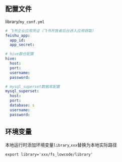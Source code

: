 ## 配置文件
library/`my_conf.yml`
```yaml
# 飞书企业应用凭证（飞书开放者后台进入应用获取）
feishu_app:
  app_id: 
  app_secret:

# hive数仓配置
hive:
  host: 
  port: 
  username: 
  password: 

# mysql_superset数据库配置
mysql_superset:
  host: 
  port: 
  database: s
  username: 
  password: 
```

## 环境变量
本地运行时添加环境变量`library`,`xxx`替换为本地实际路径
```shell
export library='xxx/fs_lowcode/library'
```
